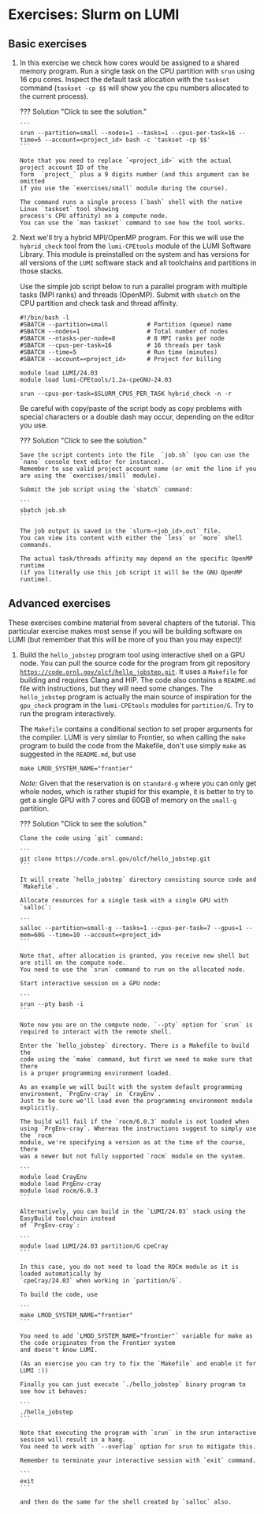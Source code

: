 # Exercises: Slurm on LUMI

## Basic exercises

1.  In this exercise we check how cores would be assigned to a shared memory program. 
    Run a single task on the CPU partition with `srun` using 16 cpu cores. 
	Inspect the default task allocation with the `taskset` command 
	(`taskset -cp $$` will show you the cpu numbers allocated to the current process). 

	??? Solution "Click to see the solution."
		
		```
		srun --partition=small --nodes=1 --tasks=1 --cpus-per-task=16 --time=5 --account=<project_id> bash -c 'taskset -cp $$' 
		```
		
		Note that you need to replace `<project_id>` with the actual project account ID of the 
		form  `project_` plus a 9 digits number (and this argument can be omitted
		if you use the `exercises/small` module during the course).
		
		The command runs a single process (`bash` shell with the native Linux `taskset` tool showing 
		process's CPU affinity) on a compute node. 
		You can use the `man taskset` command to see how the tool works.

2.  Next we'll try a hybrid MPI/OpenMP program.
    For this we will use the `hybrid_check` tool from the `lumi-CPEtools` module of the LUMI Software Library. 
	This module is preinstalled on the system and has versions for all versions of the `LUMI` software stack
	and all toolchains and partitions in those stacks.

	Use the simple job script below to run a parallel program with multiple tasks (MPI ranks) and threads (OpenMP). 
	Submit with `sbatch` on the CPU partition and check task and thread affinity.
	
	```
	#!/bin/bash -l
	#SBATCH --partition=small           # Partition (queue) name
	#SBATCH --nodes=1                   # Total number of nodes
	#SBATCH --ntasks-per-node=8         # 8 MPI ranks per node
	#SBATCH --cpus-per-task=16          # 16 threads per task
	#SBATCH --time=5                    # Run time (minutes)
	#SBATCH --account=<project_id>      # Project for billing

	module load LUMI/24.03
	module load lumi-CPEtools/1.2a-cpeGNU-24.03

	srun --cpus-per-task=$SLURM_CPUS_PER_TASK hybrid_check -n -r
	``` 

	Be careful with copy/paste of the script body as copy problems with special characters or a double dash may 
	occur, depending on the editor you use.

	??? Solution "Click to see the solution."
		
		Save the script contents into the file  `job.sh` (you can use the `nano` console text editor for instance). 
		Remember to use valid project account name (or omit the line if you are using the `exercises/small` module).
		
		Submit the job script using the `sbatch` command:
		
		```
		sbatch job.sh
		```
		
		The job output is saved in the `slurm-<job_id>.out` file. 
		You can view its content with either the `less` or `more` shell commands.
		
		The actual task/threads affinity may depend on the specific OpenMP runtime 
		(if you literally use this job script it will be the GNU OpenMP runtime).


## Advanced exercises

These exercises combine material from several chapters of the tutorial.
This particular exercise makes most sense if you will be building software
on LUMI (but remember that this will be more of you than you may expect)!

1.  Build the `hello_jobstep` program tool using interactive shell on a GPU node. 
    You can pull the source code for the program from git repository 
	[`https://code.ornl.gov/olcf/hello_jobstep.git`](https://code.ornl.gov/olcf/hello_jobstep). 
	It uses a `Makefile` for building and requires Clang and HIP. The code also
	contains a `README.md` file with instructions, but they will need some changes.
	The `hello_jobstep` program is actually the main source of inspiration for the 
	`gpu_check` program in the `lumi-CPEtools` modules for `partition/G`.
	Try to run the program interactively. 

	The `Makefile` contains a conditional section to set proper arguments for the
	compiler. LUMI is very similar to Frontier, so when calling the `make` program
	to build the code from the Makefile, don't use simply `make` as suggested in the
	`README.md`, but use

	```
	make LMOD_SYSTEM_NAME="frontier"
	```

	*Note:* Given that the reservation is on `standard-g` where you can only get
	whole nodes, which is rather stupid for this example, it is better to try to
	get a single GPU with 7 cores and 60GB of memory on the `small-g` partition.

	??? Solution "Click to see the solution."
		
		Clone the code using `git` command:
		
		```
		git clone https://code.ornl.gov/olcf/hello_jobstep.git
		```
		
		It will create `hello_jobstep` directory consisting source code and `Makefile`.
		
		Allocate resources for a single task with a single GPU with `salloc`:
		
		```
		salloc --partition=small-g --tasks=1 --cpus-per-task=7 --gpus=1 --mem=60G --time=10 --account=<project_id>
		```
		
		Note that, after allocation is granted, you receive new shell but are still on the compute node. 
		You need to use the `srun` command to run on the allocated node. 
		
		Start interactive session on a GPU node:
		
		```
		srun --pty bash -i
		```
		
		Note now you are on the compute node. `--pty` option for `srun` is required to interact with the remote shell.
		
		Enter the `hello_jobstep` directory. There is a Makefile to build the
		code using the `make` command, but first we need to make sure that there
		is a proper programming environment loaded. 
		
		As an example we will built with the system default programming environment, `PrgEnv-cray` in `CrayEnv`. 
		Just to be sure we'll load even the programming environment module explicitly.

		The build will fail if the `rocm/6.0.3` module is not loaded when using `PrgEnv-cray`. Whereas the instructions suggest to simply use the `rocm` 
		module, we're specifying a version as at the time of the course, there 
		was a newer but not fully supported `rocm` module on the system.
		
		```
		module load CrayEnv
		module load PrgEnv-cray
		module load rocm/6.0.3
		```

		Alternatively, you can build in the `LUMI/24.03` stack using the EasyBuild toolchain instead
		of `PrgEnv-cray`:

		```
		module load LUMI/24.03 partition/G cpeCray
		```

		In this case, you do not need to load the ROCm module as it is loaded automatically by
		`cpeCray/24.03` when working in `partition/G`.
		
		To build the code, use

		```
		make LMOD_SYSTEM_NAME="frontier"
		```
		
		You need to add `LMOD_SYSTEM_NAME="frontier"` variable for make as the code originates from the Frontier system
		and doesn't know LUMI.
		
		(As an exercise you can try to fix the `Makefile` and enable it for LUMI :))
		
		Finally you can just execute `./hello_jobstep` binary program to see how it behaves:
		
		```
		./hello_jobstep
		```
		
		Note that executing the program with `srun` in the srun interactive session will result in a hang.
		You need to work with `--overlap` option for srun to mitigate this.
		
		Remember to terminate your interactive session with `exit` command.
		
		```
		exit
		``` 

		and then do the same for the shell created by `salloc` also.


